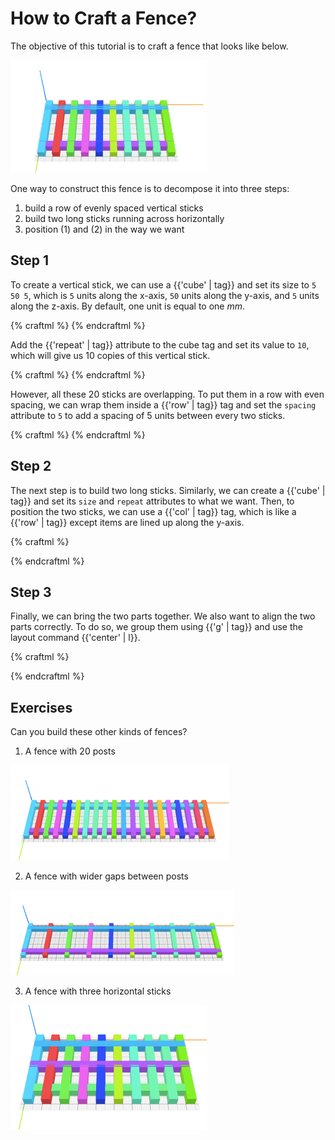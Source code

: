 # How to Craft a Fence?

The objective of this tutorial is to craft a fence that looks like below.

![objective](objective.png)

One way to construct this fence is to decompose it into three steps:
1. build a row of evenly spaced vertical sticks
2. build two long sticks running across horizontally
3. position (1) and (2) in the way we want

## Step 1

To create a vertical stick, we can use a {{'cube' | tag}} and set its size
to `5 50 5`, which is `5` units
along the x-axis, `50` units along the y-axis, and `5` units along the z-axis.
By default, one unit is equal to one _mm_.

{% craftml %}
<cube size="5 50 5"/>
{% endcraftml %}

Add the {{'repeat' | tag}} attribute to the cube tag and set its value to `10`, which will give
us 10 copies of this vertical stick.

{% craftml %}
<cube repeat="10" size="5 50 5"/>
{% endcraftml %}

However, all these 20 sticks are overlapping. To put them in a row with even
spacing, we can wrap them inside a  {{'row' | tag}} tag and set the `spacing` attribute
to `5` to add a spacing of 5 units between every two sticks.

{% craftml %}
<row spacing="5">
  <cube repeat="10" size="5 50 5"/>
</row>
{% endcraftml %}

## Step 2

The next step is to build two long sticks. Similarly, we can create a {{'cube' | tag}} and
set its `size` and `repeat` attributes to what we want. Then, to position
the two sticks, we can use a {{'col' | tag}} tag, which is like a {{'row' | tag}} except
items are lined up along the y-axis.

{% craftml %}
<col spacing="30">
  <cube repeat="2" size="90 5 5"/>
</col>
{% endcraftml %}

## Step 3

Finally, we can bring the two parts together. We also want to align the
two parts correctly. To do so, we group them using {{'g' | tag}} and use the
layout command {{'center' | l}}.

{% craftml %}

<g l="center y">

  <!-- a row of 10 sticks -->
  <row spacing="5">
    <cube repeat="10" size="5 50 5"/>
  </row>

  <!-- a column of 2 sticks -->
  <col spacing="30">
    <cube repeat="2" size="95 5 5"/>
  </col>

</g>

{% endcraftml %}

## Exercises

Can you build these other kinds of fences?

1. A fence with 20 posts

  ![exercise](exercise1.png)

2. A fence with wider gaps between posts

  ![exercise](exercise2.png)

3. A fence with three horizontal sticks

  ![exercise](exercise3.png)
